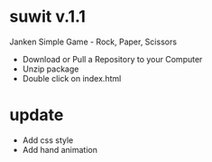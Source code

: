 # suwit v.1.1
Janken Simple Game - Rock, Paper, Scissors
- Download or Pull a Repository to your Computer
- Unzip package
- Double click on index.html

# update
- Add css style
- Add hand animation
